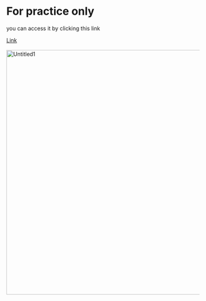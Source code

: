 <h1> For practice only</h1>
<div><p>you can access it by clicking this link</p><a href="https://alzzndro.github.io/Gallery-UI/view/pages/index.html" target="_blank">Link</a></div>
<br>
<img width="637" alt="Untitled1" src="https://github.com/user-attachments/assets/5be88023-f6a9-4850-991e-4565077ab8a7" />
